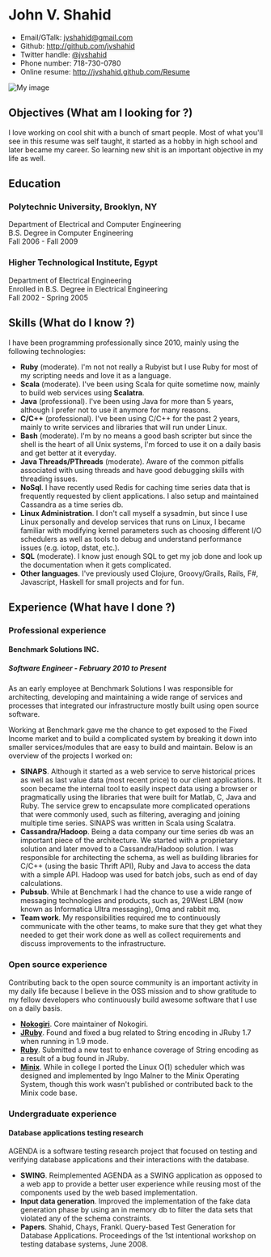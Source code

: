 <!--- trailing spaces are important to force a line break, i.e. <br/> in the
      generated document -->

# John V. Shahid

 * Email/GTalk: <jvshahid@gmail.com>
 * Github: <http://github.com/jvshahid>
 * Twitter handle: [@jvshahid](http://twitter.com/jvshahid)
 * Phone number: 718-730-0780
 * Online resume: <http://jvshahid.github.com/Resume>

![My image](http://www.gravatar.com/avatar/2736d9750eb13425e9bf70f112753c49?s=150)

## Objectives (What am I looking for ?)

I love working on cool shit with a bunch of smart people.  Most of
what you'll see in this resume was self taught, it started as a hobby
in high school and later became my career. So learning new shit is an
important objective in my life as well.

## Education

### Polytechnic University, Brooklyn, NY  
Department of Electrical and Computer Engineering  
B.S. Degree in Computer Engineering  
Fall 2006 - Fall 2009

### Higher Technological Institute, Egypt  
Department of Electrical Engineering  
Enrolled in B.S. Degree in Electrical Engineering  
Fall 2002 - Spring 2005

## Skills (What do I know ?)

I have been programming professionally since 2010, mainly using
the following technologies:

- **Ruby** (moderate). I'm not not really a Rubyist but I use Ruby for most of my scripting needs and love it as a language.
- **Scala** (moderate). I've been using Scala for quite sometime now, mainly to build web services using **Scalatra**.
- **Java** (professional). I've been using Java for more than 5 years, although I prefer not to use it anymore for many reasons.
- **C/C++** (professional). I've been using C/C++ for the past 2 years, mainly to write services and libraries that will run
  under Linux.
- **Bash** (moderate). I'm by no means a good bash scripter but since the shell is the heart of all Unix systems,
  I'm forced to use it on a daily basis and get better at it everyday.
- **Java Threads/PThreads** (moderate). Aware of the common pitfalls associated with using threads and have good debugging skills
  with threading issues.
- **NoSql**. I have recently used Redis for caching time series data that is frequently requested by client applications.
  I also setup and maintained Cassandra as a time series db.
- **Linux Administration**. I don't call myself a sysadmin, but since I use Linux personally and develop services
  that runs on Linux, I became familiar with modifying kernel parameters such as choosing different I/O schedulers
  as well as tools to debug and understand performance issues (e.g. iotop, dstat, etc.).
- **SQL** (moderate). I know just enough SQL to get my job done and look up the documentation when it gets complicated.
- **Other languages**. I've previously used Clojure, Groovy/Grails, Rails, F#, Javascript, Haskell for small projects and for fun.

## Experience (What have I done ?)

### Professional experience

#### Benchmark Solutions INC.

##### Software Engineer - February 2010 to Present

As an early employee at Benchmark Solutions I was responsible for
architecting, developing and maintaining a wide range of services and
processes that integrated our infrastructure mostly built using open
source software.

Working at Benchmark gave me the chance to get exposed to the Fixed
Income market and to build a complicated system by breaking it down
into smaller services/modules that are easy to build and
maintain. Below is an overview of the projects I worked on:

- **SINAPS**. Although it started as a web service to serve historical
  prices as well as last value data (most recent price) to our client
  applications. It soon became the internal tool to easily inspect
  data using a browser or pragmatically using the libraries that
  were built for Matlab, C, Java and Ruby. The service grew to
  encapsulate more complicated operations that were commonly used,
  such as filtering, averaging and joining multiple time
  series. SINAPS was written in Scala using Scalatra.
- **Cassandra/Hadoop**. Being a data company our time series db was an
  important piece of the architecture. We started with a proprietary
  solution and later moved to a Cassandra/Hadoop solution. I was responsible
  for architecting the schema, as well as building libraries for C/C++ (using
  the basic Thrift API), Ruby and Java to access the data with a simple API.
  Hadoop was used for batch jobs, such as end of day calculations.
- **Pubsub**. While at Benchmark I had the chance to use a wide range
  of messaging technologies and products, such as, 29West LBM (now
  known as Informatica Ultra messaging), 0mq and rabbit mq.
- **Team work**. My responsibilities required me to continuously
  communicate with the other teams, to make sure that they get what
  they needed to get their work done as well as collect requirements
  and discuss improvements to the infrastructure.

### Open source experience

Contributing back to the open source community is an important activity
in my daily life because I believe in the OSS mission and to show gratitude
to my fellow developers who continuously build awesome software that I use
on a daily basis.

- **[Nokogiri](https://github.com/sparklemotion/nokogiri)**. Core
  maintainer of Nokogiri.
- **[JRuby](https://github.com/jruby/jruby)**. Found and fixed a bug
  related to String encoding in JRuby 1.7 when running in 1.9 mode.
- **[Ruby](https://github.com/ruby/ruby)**. Submitted a new test to
  enhance coverage of String encoding as a result of a bug found in
  JRuby.
- **[Minix](http://www.minix3.org/)**. While in college I ported the
  Linux O(1) scheduler which was designed and implemented by Ingo
  Malner to the Minix Operating System, though this work wasn't
  published or contributed back to the Minix code base.

### Undergraduate experience

#### Database applications testing research

AGENDA is a software testing research project that focused on testing and verifying
database applications and their interactions with the database.

- **SWING**. Reimplemented AGENDA as a SWING application as opposed to
  a web app to provide a better user experience while reusing most of
  the components used by the web based implementation.
- **Input data generation**. Improved the implementation of the fake
  data generation phase by using an in memory db to filter the data
  sets that violated any of the schema constraints.
- **Papers**. Shahid, Chays, Frankl. Query-based Test Generation for
  Database Applications.  Proceedings of the 1st intentional workshop
  on testing database systems, June 2008.

